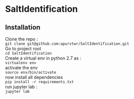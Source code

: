 # SaltIdentification
## Installation 
Clone the repo :  
`git clone git@github.com:apurvtwr/SaltIdentification.git`  
Go to project root  
`cd SaltIdentification`  
Create a virtual env in python 2.7 as :  
`virtualenv env`  
activate the env  
`source env/bin/activate`  
now install all dependencies  
`pip install -r requirements.txt`  
run jupyter lab :  
`jupyter lab`  


